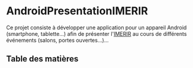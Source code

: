 # AndroidPresentationIMERIR
Ce projet consiste à développer une application pour un appareil Android (smartphone, tablette...) afin de présenter l'[IMERIR](https://www.imerir.com/) au cours de différents événements (salons, portes ouvertes...)...

## Table des matières
